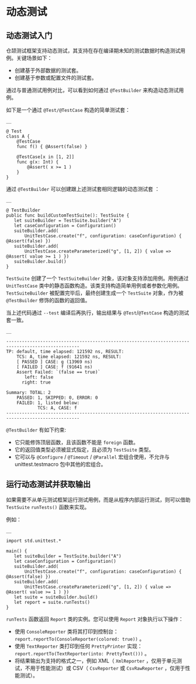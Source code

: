 
# 动态测试

## 动态测试入门

仓颉测试框架支持动态测试，其支持在存在编译期未知的测试数据时构造测试用例。关键场景如下：

  * 创建基于外部数据的测试套。
  * 创建基于参数或配置文件的测试套。

通过与普通测试用例对比，可以看到如何通过 `@TestBuilder` 来构造动态测试用例。

如下是一个通过 `@Test/@TestCase` 构造的简单测试套：
    
    __
    
    @ Test
    class A {
        @TestCase
        func f() { @Assert(false) }
    
        @TestCase[x in [1, 2]]
        func g(x: Int) {
            @Assert( x >= 1 )
        }
    }
    
通过 `@TestBuilder` 可以创建跟上述测试套相同逻辑的动态测试套 ：
    
    __
    
    @ TestBuilder
    public func buildCustomTestSuite(): TestSuite {
       let suiteBuilder = TestSuite.builder("A")
       let caseConfiguration = Configuration()
       suiteBuilder.add(
           UnitTestCase.create("f", configuration: caseConfiguration) { @Assert(false) })
       suiteBuilder.add(
           UnitTestCase.createParameterized("g", [1, 2]) { value => @Assert( value >= 1 ) })
       suiteBuilder.build()
    }
    
`TestSuite` 创建了一个 `TestSuiteBuilder` 对象，该对象支持添加用例。用例通过 `UnitTestCase` 类中的静态函数构造。该类支持构造简单用例或者参数化用例。 `TestSuiteBuilder` 被配置完毕后，最终创建生成一个 `TestSuite` 对象，作为被 `@TestBuilder` 修饰的函数的返回值。

当上述代码通过 `--test` 编译后再执行，输出结果与 `@Test`/`@TestCase` 构造的测试套一致。
    
    __
    
    --------------------------------------------------------------------------------------------------
    TP: default, time elapsed: 121592 ns, RESULT:
        TCS: A, time elapsed: 121592 ns, RESULT:
        [ PASSED ] CASE: g (13969 ns)
        [ FAILED ] CASE: f (91641 ns)
        Assert Failed: `(false == true)`
           left: false
          right: true
    
    Summary: TOTAL: 2
        PASSED: 1, SKIPPED: 0, ERROR: 0
        FAILED: 1, listed below:
                TCS: A, CASE: f
    --------------------------------------------------------------------------------------------------

`@TestBuilder` 有如下约束:

  * 它只能修饰顶层函数，且该函数不能是 `foreign` 函数。
  * 它的返回值类型必须被显式指定，且必须为 `TestSuite` 类型。
  * 它可以与 `@Configure` / `@Timeout` / `@Parallel` 宏组合使用，不允许与 unittest.testmacro 包中其他的宏组合。

## 运行动态测试并获取输出

如果需要不从单元测试框架运行测试用例，而是从程序内部运行测试，则可以借助 `TestSuite` `runTests()` 函数来实现。

例如：
    
    __
    
    import std.unittest.*
    
    main() {
       let suiteBuilder = TestSuite.builder("A")
       let caseConfiguration = Configuration()
       suiteBuilder.add(
           UnitTestCase.create("f", configuration: caseConfiguration) { @Assert(false) })
       suiteBuilder.add(
           UnitTestCase.createParameterized("g", [1, 2]) { value => @Assert( value >= 1 ) })
       let suite = suiteBuilder.build()
       let report = suite.runTests()
    }
    
`runTests` 函数返回 `Report` 类的实例。您可以使用 `Report` 对象执行以下操作：

  * 使用 `ConsoleReporter` 类将其打印到控制台： `report.reportTo(ConsoleReporter(colored: true))` 。
  * 使用 `TextReporter` 类打印到任何 `PrettyPrinter` 实现： `report.reportTo(TextReporter(into: PrettyText()))` 。
  * 将结果输出为支持的格式之一，例如 XML（ `XmlReporter` ，仅用于单元测试，不用于性能测试）或 CSV（ `CsvReporter` 或 `CsvRawReporter` ，仅用于性能测试）。